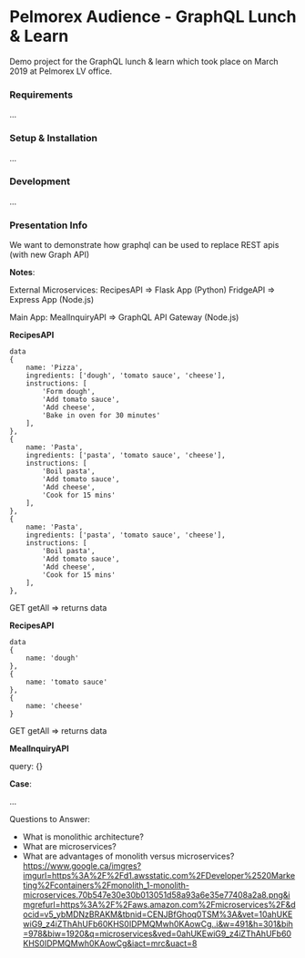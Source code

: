 # Pelmorex Audience - GraphQL Lunch & Learn

Demo project for the GraphQL lunch & learn which took place on March 2019 at Pelmorex LV office.

### Requirements

...

### Setup & Installation

...

### Development

...

### Presentation Info

We want to demonstrate how graphql can be used to replace REST apis (with new Graph API)

**Notes**:

External Microservices:
RecipesAPI => Flask App (Python)
FridgeAPI => Express App (Node.js)

Main App:
MealInquiryAPI => GraphQL API Gateway (Node.js)

**RecipesAPI**

```
data
{
    name: 'Pizza',
    ingredients: ['dough', 'tomato sauce', 'cheese'],
    instructions: [
        'Form dough',
        'Add tomato sauce',
        'Add cheese',
        'Bake in oven for 30 minutes'
    ],
},
{
    name: 'Pasta',
    ingredients: ['pasta', 'tomato sauce', 'cheese'],
    instructions: [
        'Boil pasta',
        'Add tomato sauce',
        'Add cheese',
        'Cook for 15 mins'
    ],
},
{
    name: 'Pasta',
    ingredients: ['pasta', 'tomato sauce', 'cheese'],
    instructions: [
        'Boil pasta',
        'Add tomato sauce',
        'Add cheese',
        'Cook for 15 mins'
    ],
},
```

GET getAll => returns data

**RecipesAPI**

```
data
{
    name: 'dough'
},
{
    name: 'tomato sauce'
},
{
    name: 'cheese'
}
```

GET getAll => returns data

**MealInquiryAPI**

query: {}

**Case**:

...

Questions to Answer:

- What is monolithic architecture?
- What are microservices?
- What are advantages of monolith versus microservices?
https://www.google.ca/imgres?imgurl=https%3A%2F%2Fd1.awsstatic.com%2FDeveloper%2520Marketing%2Fcontainers%2Fmonolith_1-monolith-microservices.70b547e30e30b013051d58a93a6e35e77408a2a8.png&imgrefurl=https%3A%2F%2Faws.amazon.com%2Fmicroservices%2F&docid=v5_ybMDNzBRAKM&tbnid=CENJBfGhoq0TSM%3A&vet=10ahUKEwiG9_z4iZThAhUFb60KHS0IDPMQMwh0KAowCg..i&w=491&h=301&bih=978&biw=1920&q=microservices&ved=0ahUKEwiG9_z4iZThAhUFb60KHS0IDPMQMwh0KAowCg&iact=mrc&uact=8

